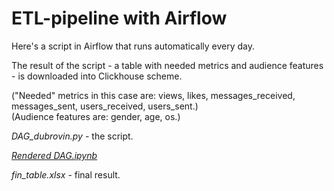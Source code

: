 # ETL-pipeline with Airflow

Here's a script in Airflow that runs automatically every day. 

The result of the script - a table with needed metrics and audience features - is downloaded into Clickhouse scheme.

("Needed" metrics in this case are: views, likes, messages_received, messages_sent, users_received, users_sent.)  
(Audience features are: gender, age, os.)

*DAG_dubrovin.py* - the script.

*[Rendered DAG.ipynb](https://nbviewer.org/github/EvgDubrovin/Data_Analyst_Simulator/blob/main/6_ETL_pipeline/DAG_dubrovin.ipynb#)*

*fin_table.xlsx* - final result.
